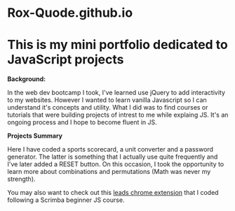 # Rox-Quode.github.io

# This is my mini portfolio dedicated to JavaScript projects

**Background:**

In the web dev bootcamp I took, I've learned use jQuery to add interactivity to my websites. However I wanted to learn vanilla Javascript so I can understand it's concepts and utility. What I did was to find courses or tutorials that were building projects of intrest to me while explaing JS. 
It's an ongoing process and I hope to become fluent in JS. 

**Projects Summary**

Here I have coded a sports scorecard, a unit converter and a password generator. The latter is something that I actually use quite frequently and I've later added a RESET button. On this occasion, I took the opportunity to learn more about combinations and permutations (Math was never my strength).

You may also want to check out this [leads chrome extension](https://github.com/Rox-Quode/leads_chrome_extension) that I coded following a Scrimba beginner JS course. 



